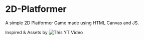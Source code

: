 # 2D-Platformer
A simple 2D Platformer Game made using HTML Canvas and JS.

Inspired & Assets by ![This YT Video](https://youtu.be/Lcdc2v-9PjA)